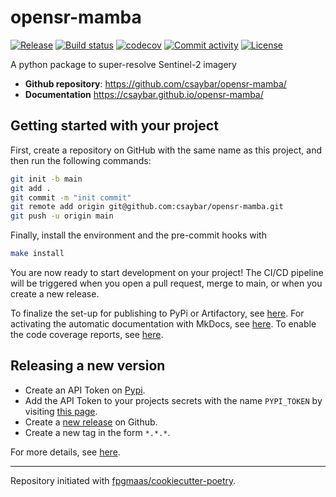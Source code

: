 # opensr-mamba

[![Release](https://img.shields.io/github/v/release/csaybar/opensr-mamba)](https://img.shields.io/github/v/release/csaybar/opensr-mamba)
[![Build status](https://img.shields.io/github/actions/workflow/status/csaybar/opensr-mamba/main.yml?branch=main)](https://github.com/csaybar/opensr-mamba/actions/workflows/main.yml?query=branch%3Amain)
[![codecov](https://codecov.io/gh/csaybar/opensr-mamba/branch/main/graph/badge.svg)](https://codecov.io/gh/csaybar/opensr-mamba)
[![Commit activity](https://img.shields.io/github/commit-activity/m/csaybar/opensr-mamba)](https://img.shields.io/github/commit-activity/m/csaybar/opensr-mamba)
[![License](https://img.shields.io/github/license/csaybar/opensr-mamba)](https://img.shields.io/github/license/csaybar/opensr-mamba)

A python package to super-resolve Sentinel-2 imagery

- **Github repository**: <https://github.com/csaybar/opensr-mamba/>
- **Documentation** <https://csaybar.github.io/opensr-mamba/>

## Getting started with your project

First, create a repository on GitHub with the same name as this project, and then run the following commands:

```bash
git init -b main
git add .
git commit -m "init commit"
git remote add origin git@github.com:csaybar/opensr-mamba.git
git push -u origin main
```

Finally, install the environment and the pre-commit hooks with

```bash
make install
```

You are now ready to start development on your project!
The CI/CD pipeline will be triggered when you open a pull request, merge to main, or when you create a new release.

To finalize the set-up for publishing to PyPi or Artifactory, see [here](https://fpgmaas.github.io/cookiecutter-poetry/features/publishing/#set-up-for-pypi).
For activating the automatic documentation with MkDocs, see [here](https://fpgmaas.github.io/cookiecutter-poetry/features/mkdocs/#enabling-the-documentation-on-github).
To enable the code coverage reports, see [here](https://fpgmaas.github.io/cookiecutter-poetry/features/codecov/).

## Releasing a new version

- Create an API Token on [Pypi](https://pypi.org/).
- Add the API Token to your projects secrets with the name `PYPI_TOKEN` by visiting [this page](https://github.com/csaybar/opensr-mamba/settings/secrets/actions/new).
- Create a [new release](https://github.com/csaybar/opensr-mamba/releases/new) on Github.
- Create a new tag in the form `*.*.*`.

For more details, see [here](https://fpgmaas.github.io/cookiecutter-poetry/features/cicd/#how-to-trigger-a-release).

---

Repository initiated with [fpgmaas/cookiecutter-poetry](https://github.com/fpgmaas/cookiecutter-poetry).
